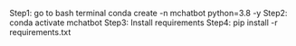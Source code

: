 Step1: go to bash terminal
conda create -n mchatbot python=3.8 -y
Step2: conda activate mchatbot
Step3: Install requirements
Step4: pip install -r requirements.txt
